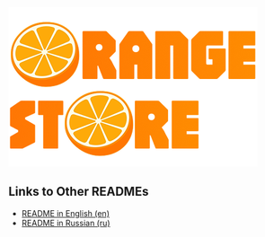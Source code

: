 ![Logo](assets/logo2.png)

## Links to Other READMEs

- [README in English (en)](README_en.md)
- [README in Russian (ru)](README_ru.md)
